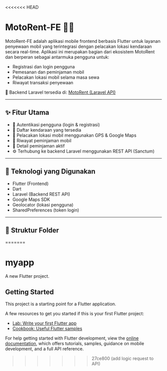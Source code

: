 <<<<<<< HEAD
# MotoRent-FE 🚗📍

MotoRent-FE adalah aplikasi mobile frontend berbasis Flutter untuk layanan penyewaan mobil yang terintegrasi dengan pelacakan lokasi kendaraan secara real-time. Aplikasi ini merupakan bagian dari ekosistem MotoRent dan berperan sebagai antarmuka pengguna untuk:

- Registrasi dan login pengguna
- Pemesanan dan peminjaman mobil
- Pelacakan lokasi mobil selama masa sewa
- Riwayat transaksi penyewaan

🔗 Backend Laravel tersedia di: [MotoRent (Laravel API)](https://github.com/hanissiddiq/MotoRent)

---

## ✨ Fitur Utama

- 🔐 Autentikasi pengguna (login & registrasi)
- 🚗 Daftar kendaraan yang tersedia
- 📍 Pelacakan lokasi mobil menggunakan GPS & Google Maps
- 📝 Riwayat peminjaman mobil
- 🧾 Detail peminjaman aktif
- ⚙️ Terhubung ke backend Laravel menggunakan REST API (Sanctum)

---

## 🚀 Teknologi yang Digunakan

- Flutter (Frontend)
- Dart
- Laravel (Backend REST API)
- Google Maps SDK
- Geolocator (lokasi pengguna)
- SharedPreferences (token login)

---

## 📁 Struktur Folder

=======
# myapp

A new Flutter project.

## Getting Started

This project is a starting point for a Flutter application.

A few resources to get you started if this is your first Flutter project:

- [Lab: Write your first Flutter app](https://docs.flutter.dev/get-started/codelab)
- [Cookbook: Useful Flutter samples](https://docs.flutter.dev/cookbook)

For help getting started with Flutter development, view the
[online documentation](https://docs.flutter.dev/), which offers tutorials,
samples, guidance on mobile development, and a full API reference.
>>>>>>> 27ce800 (add logic request to API)
